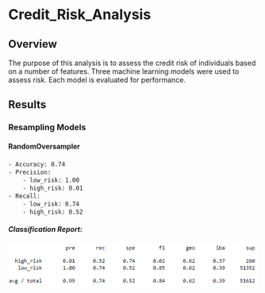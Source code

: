 # Credit_Risk_Analysis
 
## Overview

The purpose of this analysis is to assess the credit risk of individuals based on a number of features. Three machine learning models were used to assess risk. Each model is evaluated for performance.

## Results

### Resampling Models

#### RandomOversampler

    - Accuracy: 0.74
    - Precision:
        - low_risk: 1.00
        - high_risk: 0.01
    - Recall: 
        - low_risk: 0.74
        - high_risk: 0.52

##### Classification Report:

![RandomForest](Resources/Randover_report.PNG)

#### 